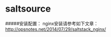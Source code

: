 saltsource	
==========

#####安装配置：
nginx安装请参考如下文章：
    http://opsnotes.net/2014/07/29/saltstack_nginx/
	

